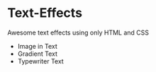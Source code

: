 # Text-Effects
Awesome text effects using only HTML and CSS
- Image in Text
- Gradient Text
- Typewriter Text
